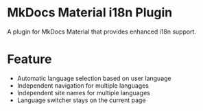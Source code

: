 # MkDocs Material i18n Plugin

A plugin for MkDocs Material that provides enhanced i18n support.

# Feature

- Automatic language selection based on user language
- Independent navigation for multiple languages
- Independent site names for multiple languages
- Language switcher stays on the current page